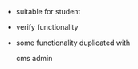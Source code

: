 * suitable for student
* verify functionality 

* some functionality duplicated with 

    cms admin
